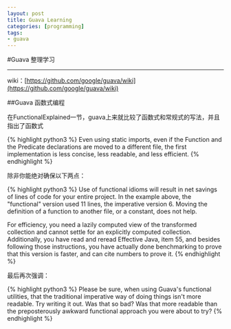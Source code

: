 ```yaml
---
layout: post
title: Guava Learning
categories: [programming]
tags:
- guava
---
```


#Guava 整理学习

------

wiki：[https://github.com/google/guava/wiki](https://github.com/google/guava/wiki)

##Guava 函数式编程

在FunctionalExplained一节，guava上来就比较了函数式和常规式的写法，并且指出了函数式

{% highlight python3 %}
Even using static imports,
even if the Function and the Predicate declarations are moved to a different file,
the first implementation is less concise, less readable, and less efficient.
{% endhighlight %}

除非你能绝对确保以下两点：

{% highlight python3 %}
Use of functional idioms will result in net savings of lines of code for your entire project.
In the example above, the "functional" version used 11 lines, the imperative version 6.
 Moving the definition of a function to another file, or a constant, does not help.

For efficiency, you need a lazily computed view of the transformed collection and cannot settle
for an explicitly computed collection. Additionally,
you have read and reread Effective Java, item 55, and besides following those instructions,
you have actually done benchmarking to prove that this version is faster, and can cite numbers to prove it.
{% endhighlight %}

最后再次强调：

{% highlight python3 %}
Please be sure, when using Guava's functional utilities,
that the traditional imperative way of doing things isn't more readable.
Try writing it out. Was that so bad?
Was that more readable than the preposterously awkward functional approach you were about to try?
{% endhighlight %}



